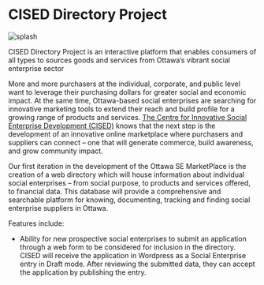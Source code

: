 # CISED Directory Project

![splash](https://github.com/rhok2016-cised/cised-directory/wiki/images/splash.png)

CISED Directory Project is an interactive platform that enables consumers of all types to sources goods and services from Ottawa’s vibrant social enterprise sector

More and more purchasers at the individual, corporate, and public level want to leverage their purchasing dollars for greater social and economic impact. At the same time, Ottawa-based social enterprises are searching for innovative marketing tools to extend their reach and build profile for a growing range of products and services.
[The Centre for Innovative Social Enterprise Development (CISED)](http://www.cised.ca/) knows that the next step is the development of an innovative online marketplace where purchasers and suppliers can connect – one that will generate commerce, build awareness, and grow community impact.

Our first iteration in the development of the Ottawa SE MarketPlace is the creation of a web directory which will house information about individual social enterprises – from social purpose, to products and services offered, to financial data. This database will provide a comprehensive and searchable platform for knowing, documenting, tracking and finding social enterprise suppliers in Ottawa.  

Features include:
* Ability for new prospective social enterprises to submit an application through a web form to be considered for inclusion in the directory. CISED will receive the application in Wordpress as a Social Enterprise entry in Draft mode. After reviewing the submitted data, they can accept the application by publishing the entry.

